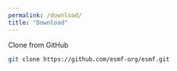 ```yaml
---
permalink: /download/
title: "Download"
---
```


Clone from GitHub
```bash
git clone https://github.com/esmf-org/esmf.git
```
